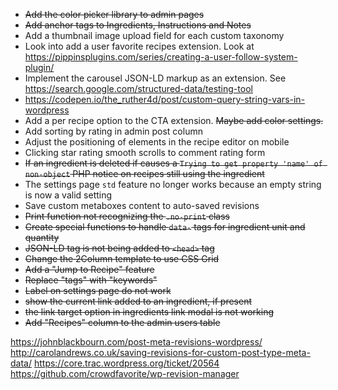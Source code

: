 * ~~Add the color picker library to admin pages~~
* ~~Add anchor tags to Ingredients, Instructions and Notes~~
* Add a thumbnail image upload field for each custom taxonomy
* Look into add a user favorite recipes extension. Look at https://pippinsplugins.com/series/creating-a-user-follow-system-plugin/
* Implement the carousel JSON-LD markup as an extension. See https://search.google.com/structured-data/testing-tool 
* https://codepen.io/the_ruther4d/post/custom-query-string-vars-in-wordpress
* Add a per recipe option to the CTA extension. ~~Maybe add color settings.~~
* Add sorting by rating in admin post column
* Adjust the positioning of elements in the recipe editor on mobile
* Clicking star rating smooth scrolls to comment rating form
* ~~If an ingredient is deleted if causes a `Trying to get property 'name' of non-object` PHP notice on recipes still using the ingredient~~
* The settings page `std` feature no longer works because an empty string is now a valid setting
* Save custom metaboxes content to auto-saved revisions
* ~~Print function not recognizing the `.no-print` class~~
* ~~Create special functions to handle `data-` tags for ingredient unit and quantity~~
* ~~JSON-LD tag is not being added to `<head>` tag~~
* ~~Change the 2Column template to use CSS Grid~~
* ~~Add a "Jump to Recipe" feature~~
* ~~Replace "tags" with "keywords"~~
* ~~Label on settings page do not work~~
* ~~show the current link added to an ingredient, if present~~
* ~~the link target option in ingredients link modal is not working~~
* ~~Add "Recipes" column to the admin users table~~


https://johnblackbourn.com/post-meta-revisions-wordpress/
http://carolandrews.co.uk/saving-revisions-for-custom-post-type-meta-data/
https://core.trac.wordpress.org/ticket/20564
https://github.com/crowdfavorite/wp-revision-manager
